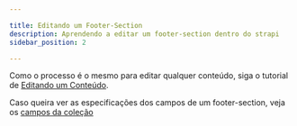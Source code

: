 ```yaml
---

title: Editando um Footer-Section
description: Aprendendo a editar um footer-section dentro do strapi
sidebar_position: 2

---
```


Como o processo é o mesmo para editar qualquer conteúdo, siga o tutorial de [Editando um Conteúdo](/docs/usuario/strapi/iniciando-gerenciamento#editando-um-conteúdo).

Caso queira ver as especificações dos campos de um footer-section, veja os [campos da coleção](/docs/usuario/strapi/footer-section/criar#campos)
